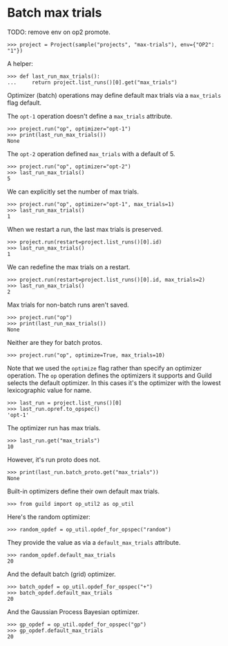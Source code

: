 # Batch max trials

TODO: remove env on op2 promote.

    >>> project = Project(sample("projects", "max-trials"), env={"OP2": "1"})

A helper:

    >>> def last_run_max_trials():
    ...     return project.list_runs()[0].get("max_trials")

Optimizer (batch) operations may define default max trials via a
`max_trials` flag default.

The `opt-1` operation doesn't define a `max_trials` attribute.

    >>> project.run("op", optimizer="opt-1")
    >>> print(last_run_max_trials())
    None

The `opt-2` operation defined `max_trials` with a default of 5.

    >>> project.run("op", optimizer="opt-2")
    >>> last_run_max_trials()
    5

We can explicitly set the number of max trials.

    >>> project.run("op", optimizer="opt-1", max_trials=1)
    >>> last_run_max_trials()
    1

When we restart a run, the last max trials is preserved.

    >>> project.run(restart=project.list_runs()[0].id)
    >>> last_run_max_trials()
    1

We can redefine the max trials on a restart.

    >>> project.run(restart=project.list_runs()[0].id, max_trials=2)
    >>> last_run_max_trials()
    2

Max trials for non-batch runs aren't saved.

    >>> project.run("op")
    >>> print(last_run_max_trials())
    None

Neither are they for batch protos.

    >>> project.run("op", optimize=True, max_trials=10)

Note that we used the `optimize` flag rather than specify an optimizer
operation. The `op` operation defines the optimizers it supports and
Guild selects the default optimizer. In this cases it's the optimizer
with the lowest lexicographic value for name.

    >>> last_run = project.list_runs()[0]
    >>> last_run.opref.to_opspec()
    'opt-1'

The optimizer run has max trials.

    >>> last_run.get("max_trials")
    10

However, it's run proto does not.

    >>> print(last_run.batch_proto.get("max_trials"))
    None

Built-in optimizers define their own default max trials.

    >>> from guild import op_util2 as op_util

Here's the random optimizer:

    >>> random_opdef = op_util.opdef_for_opspec("random")

They provide the value as via a `default_max_trials` attribute.

    >>> random_opdef.default_max_trials
    20

And the default batch (grid) optimizer.

    >>> batch_opdef = op_util.opdef_for_opspec("+")
    >>> batch_opdef.default_max_trials
    20

And the Gaussian Process Bayesian optimizer.

    >>> gp_opdef = op_util.opdef_for_opspec("gp")
    >>> gp_opdef.default_max_trials
    20

